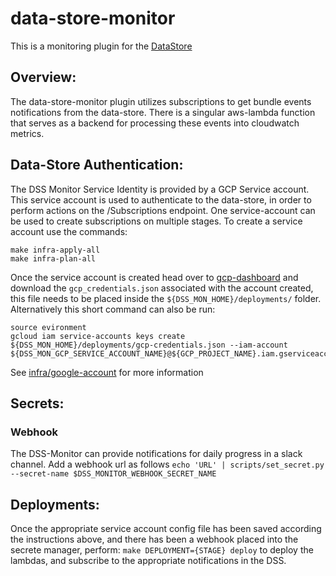 #  data-store-monitor

This is a monitoring plugin for the [DataStore](https://github.com/HumanCellAtlas/data-store)

## Overview:
The data-store-monitor plugin utilizes subscriptions to get bundle events notifications from the data-store.
There is a singular aws-lambda function that serves as a backend for processing these events into cloudwatch metrics.


## Data-Store Authentication:
The DSS Monitor Service Identity is provided by a GCP Service account. This service account is used to authenticate to the data-store, in order
to perform actions on the /Subscriptions endpoint. One service-account can be used to create subscriptions on multiple stages. 
To create a service account use the commands:
```
make infra-apply-all
make infra-plan-all
```
Once the service account is created head over to [gcp-dashboard](https://console.developers.google.com/) and download the
`gcp_credentials.json` associated with the account created, this file needs to be placed inside the `${DSS_MON_HOME}/deployments/` folder.
Alternatively this short command can also be run:
```
source evironment
gcloud iam service-accounts keys create ${DSS_MON_HOME}/deployments/gcp-credentials.json --iam-account ${DSS_MON_GCP_SERVICE_ACCOUNT_NAME}@${GCP_PROJECT_NAME}.iam.gserviceaccount.com
```
See [infra/google-account](infra/google-account) for more information

## Secrets:

### Webhook
The DSS-Monitor can provide notifications for daily progress in a slack channel. Add a webhook url as follows
	`echo 'URL' | scripts/set_secret.py --secret-name $DSS_MONITOR_WEBHOOK_SECRET_NAME` 
	
## Deployments:

Once the appropriate service account config file has been saved according the instructions above, and there has been a
webhook placed into the secrete manager, perform:
`make DEPLOYMENT={STAGE} deploy`
to deploy the lambdas, and subscribe to the appropriate notifications in the DSS.